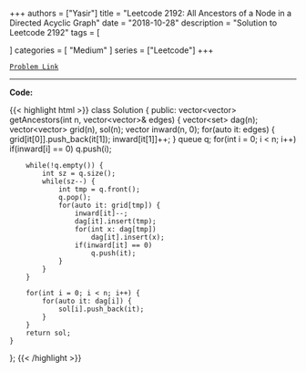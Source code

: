 
+++
authors = ["Yasir"]
title = "Leetcode 2192: All Ancestors of a Node in a Directed Acyclic Graph"
date = "2018-10-28"
description = "Solution to Leetcode 2192"
tags = [
    
]
categories = [
    "Medium"
]
series = ["Leetcode"]
+++



[`Problem Link`](https://leetcode.com/problems/all-ancestors-of-a-node-in-a-directed-acyclic-graph/description/)

---

**Code:**

{{< highlight html >}}
class Solution {
public:
    vector<vector<int>> getAncestors(int n, vector<vector<int>>& edges) {
        vector<set<int>> dag(n);
        vector<vector<int>> grid(n), sol(n);
        vector<int> inward(n, 0);
        for(auto it: edges) {
            grid[it[0]].push_back(it[1]);
            inward[it[1]]++;
        }
        queue<int> q;
        for(int i = 0; i < n; i++)
            if(inward[i] == 0) q.push(i);
        
        while(!q.empty()) {
            int sz = q.size();
            while(sz--) {
                int tmp = q.front();
                q.pop();
                for(auto it: grid[tmp]) {
                    inward[it]--;
                    dag[it].insert(tmp);
                    for(int x: dag[tmp])
                        dag[it].insert(x);
                    if(inward[it] == 0)
                        q.push(it);
                }
            }
        }
        
        for(int i = 0; i < n; i++) {
            for(auto it: dag[i]) {
                sol[i].push_back(it);
            }
        }
        return sol;
    }
};
{{< /highlight >}}

